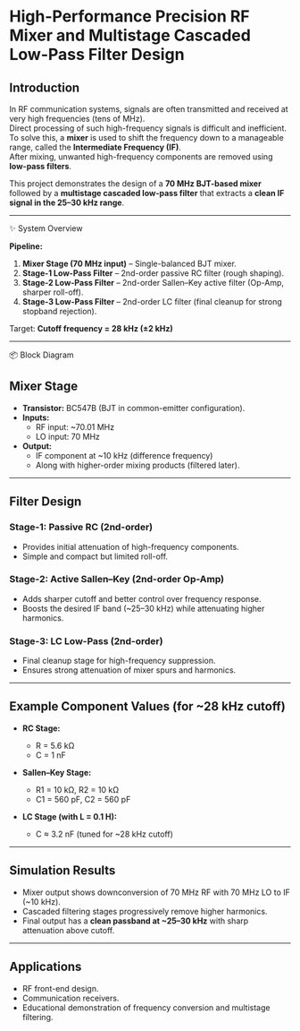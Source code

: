 # High-Performance Precision RF Mixer and Multistage Cascaded Low-Pass Filter Design

## Introduction
In RF communication systems, signals are often transmitted and received at very high frequencies (tens of MHz).  
Direct processing of such high-frequency signals is difficult and inefficient.  
To solve this, a **mixer** is used to shift the frequency down to a manageable range, called the **Intermediate Frequency (IF)**.  
After mixing, unwanted high-frequency components are removed using **low-pass filters**.  

This project demonstrates the design of a **70 MHz BJT-based mixer** followed by a **multistage cascaded low-pass filter** that extracts a **clean IF signal in the 25–30 kHz range**.

---

✨ System Overview

**Pipeline:**  
1. **Mixer Stage (70 MHz input)** – Single-balanced BJT mixer.  
2. **Stage-1 Low-Pass Filter** – 2nd-order passive RC filter (rough shaping).  
3. **Stage-2 Low-Pass Filter** – 2nd-order Sallen–Key active filter (Op-Amp, sharper roll-off).  
4. **Stage-3 Low-Pass Filter** – 2nd-order LC filter (final cleanup for strong stopband rejection).  

Target: **Cutoff frequency = 28 kHz (±2 kHz)**

---

📦 Block Diagram

## Mixer Stage

- **Transistor:** BC547B (BJT in common-emitter configuration).  
- **Inputs:**  
  - RF input: ~70.01 MHz  
  - LO input: 70 MHz  
- **Output:**  
  - IF component at ~10 kHz (difference frequency)  
  - Along with higher-order mixing products (filtered later).

---

## Filter Design

### Stage-1: Passive RC (2nd-order)
- Provides initial attenuation of high-frequency components.  
- Simple and compact but limited roll-off.  

### Stage-2: Active Sallen–Key (2nd-order Op-Amp)
- Adds sharper cutoff and better control over frequency response.  
- Boosts the desired IF band (~25–30 kHz) while attenuating higher harmonics.  

### Stage-3: LC Low-Pass (2nd-order)
- Final cleanup stage for high-frequency suppression.  
- Ensures strong attenuation of mixer spurs and harmonics.  

---

## Example Component Values (for ~28 kHz cutoff)

- **RC Stage:**  
  - R = 5.6 kΩ  
  - C = 1 nF  

- **Sallen–Key Stage:**  
  - R1 = 10 kΩ, R2 = 10 kΩ  
  - C1 = 560 pF, C2 = 560 pF  

- **LC Stage (with L = 0.1 H):**  
  - C ≈ 3.2 nF (tuned for ~28 kHz cutoff)  

---

## Simulation Results

- Mixer output shows downconversion of 70 MHz RF with 70 MHz LO to IF (~10 kHz).  
- Cascaded filtering stages progressively remove higher harmonics.  
- Final output has a **clean passband at ~25–30 kHz** with sharp attenuation above cutoff.  

---

## Applications

- RF front-end design.  
- Communication receivers.  
- Educational demonstration of frequency conversion and multistage filtering.
